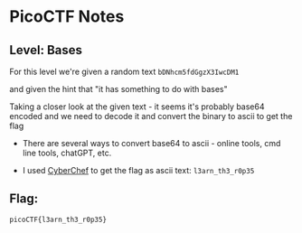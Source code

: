 # PicoCTF Notes
## Level: Bases

For this level we're given a random text `bDNhcm5fdGgzX3IwcDM1`

and given the hint that "it has something to do with bases"

Taking a closer look at the given text - it seems it's probably base64 encoded and we need to decode it and convert the binary to ascii to get the flag

* There are several ways to convert base64 to ascii - online tools, cmd line tools, chatGPT, etc.

* I used [CyberChef](https://gchq.github.io/CyberChef/) to get the flag as ascii text: `l3arn_th3_r0p35`

## Flag:
``` picoCTF{l3arn_th3_r0p35} ```
